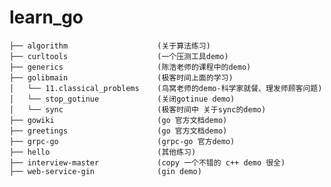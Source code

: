 # learn_go

    ├── algorithm                    (关于算法练习)
    ├── curltools                    (一个压测工具demo)
    ├── generics                     (陈浩老师的课程中的demo)
    ├── golibmain                    (极客时间上面的学习)
    │   └── 11.classical_problems    (鸟窝老师的demo-科学家就餐、理发师顾客问题)
    │   └── stop_gotinue             (关闭gotinue demo)
    │   └── sync                     (极客时间中 关于sync的demo)
    ├── gowiki                       (go 官方文档demo)  
    ├── greetings                    (go 官方文档demo)    
    ├── grpc-go                      (grpc-go 官方demo)  
    ├── hello                        (其他练习) 
    ├── interview-master             (copy 一个不错的 c++ demo 很全)
    ├── web-service-gin              (gin demo)  